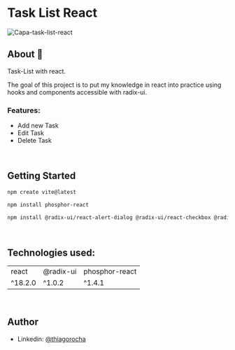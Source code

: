 <h1> Task List React </h1>

   ![Capa-task-list-react](https://user-images.githubusercontent.com/100046543/198361620-3cb57707-fc45-4edd-bfed-5e00750c678b.png)


## About 📖
<p>Task-List with react. </p>
<p>The goal of this project is to put my knowledge in react into practice using hooks and components accessible with radix-ui.</p>

### Features:
+ Add new Task
+ Edit Task
+ Delete Task

<br />

## Getting Started
```bash
npm create vite@latest
```
```bash
npm install phosphor-react
```
```bash
npm install @radix-ui/react-alert-dialog @radix-ui/react-checkbox @radix-ui/react-dialog @radix-ui/react-popover @radix-ui/react-toast
```

<br />

## Technologies used:
  <table>
    <tr>
      <td>react</td>
      <td>@radix-ui</td>
      <td>phosphor-react</td>
    </tr>
    <tr>
      <td>^18.2.0</td>
      <td>^1.0.2</td>
      <td>^1.4.1</td>
    <tr>
  </table>

<br />

## Author

+ Linkedin: [@thiagorocha](https://www.linkedin.com/in/thiago-rocha-787468223/)
